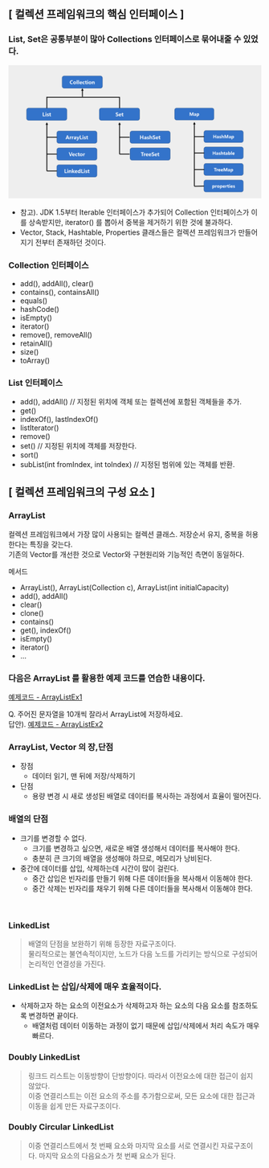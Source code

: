 ## [ 컬렉션 프레임워크의 핵심 인터페이스 ]
### List, Set은 공통부분이 많아 Collections 인터페이스로 묶어내줄 수 있었다.
<img src="img/img.png" width="700"/>

- 참고). JDK 1.5부터 Iterable 인터페이스가 추가되어 Collection 인터페이스가 이를 상속받지만, iterator() 를 뽑아서 중복을 제거하기 위한 것에 불과하다.
- Vector, Stack, Hashtable, Properties 클래스들은 컬렉션 프레임워크가 만들어지기 전부터 존재하던 것이다. 

### Collection 인터페이스
- add(), addAll(), clear()
- contains(), containsAll()
- equals()
- hashCode()
- isEmpty()
- iterator()
- remove(), removeAll()
- retainAll()
- size()
- toArray()

### List 인터페이스
- add(), addAll()  // 지정된 위치에 객체 또는 컬렉션에  포함된 객체들을 추가.
- get()
- indexOf(), lastIndexOf()
- listIterator()
- remove()
- set()  // 지정된 위치에 객체를 저장한다.
- sort()
- subList(int fromIndex, int toIndex)  // 지정된 범위에 있는 객체를 반환.

## [ 컬렉션 프레임워크의 구성 요소 ]
### ArrayList
컬렉션 프레임워크에서 가장 많이 사용되는 컬렉션 클래스. 저장순서 유지, 중복을 허용한다는 특징을 갖는다.      
기존의 Vector를 개선한 것으로 Vector와 구현원리와 기능적인 측면이 동일하다.

메서드
- ArrayList(), ArrayList(Collection c), ArrayList(int initialCapacity)
- add(), addAll()
- clear()
- clone()
- contains()
- get(), indexOf()
- isEmpty()
- iterator()     
- ...

### 다음은 ArrayList 를 활용한 예제 코드를 연습한 내용이다.
[예제코드 - ArrayListEx1](javajungsuk/collectionsFramework/ArrayListEx1.java)

Q. 주어진 문자열을 10개씩 잘라서 ArrayList에 저장하세요.    
답안). [예제코드 - ArrayListEx2]()

### ArrayList, Vector 의 장,단점
- 장점
  - 데이터 읽기, 맨 뒤에 저장/삭제하기
- 단점
  - 용량 변경 시 새로 생성된 배열로 데이터를 복사하는 과정에서 효율이 떨어진다.
### 배열의 단점
- 크기를 변경할 수 없다.
  - 크기를 변경하고 싶으면, 새로운 배열 생성해서 데이터를 복사해야 한다.
  - 충분히 큰 크기의 배열을 생성해야 하므로, 메모리가 낭비된다.
- 중간에 데이터를 삽입, 삭제하는데 시간이 많이 걸린다.
  - 중간 삽입은 빈자리를 만들기 위해 다른 데이터들을 복사해서 이동해야 한다.
  - 중간 삭제는 빈자리를 채우기 위해 다른 데이터들을 복사해서 이동해야 한다. 

<br>


### LinkedList 
> 배열의 단점을 보완하기 위해 등장한 자료구조이다.     
> 물리적으로는 불연속적이지만, 노드가 다음 노드를 가리키는 방식으로 구성되어 논리적인 연결성을 가진다.
### LinkedList 는 삽입/삭제에 매우 효율적이다. 
- 삭제하고자 하는 요소의 이전요소가 삭제하고자 하는 요소의 다음 요소를 참조하도록 변경하면 끝이다. 
  - 배열처럼 데이터 이동하는 과정이 없기 때문에 삽입/삭제에서 처리 속도가 매우 빠르다. 
### Doubly LinkedList
> 링크드 리스트는 이동방향이 단방향이다. 따라서 이전요소에 대한 접근이 쉽지 않았다.     
> 이중 연결리스트는 이전 요소의 주소를 추가함으로써, 모든 요소에 대한 접근과 이동을 쉽게 만든 자료구조이다. 
### Doubly Circular LinkedList
> 이중 연결리스트에서 첫 번째 요소와 마지막 요소를 서로 연결시킨 자료구조이다. 마지막 요소의 다음요소가 첫 번째 요소가 된다.